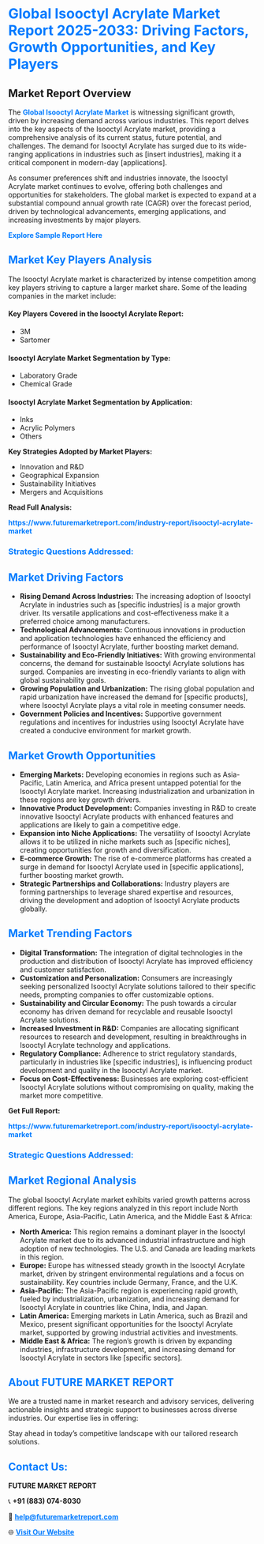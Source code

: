 <h1 style="color: #007BFF;">Global Isooctyl Acrylate Market Report 2025-2033: Driving Factors, Growth Opportunities, and Key Players</h1>

<section id="overview">
<h2>Market Report Overview</h2>
<p>The <a href="https://www.futuremarketreport.com/industry-report/isooctyl-acrylate-market" style="color: #007BFF; text-decoration: none;"><strong>Global Isooctyl Acrylate Market</strong></a> is witnessing significant growth, driven by increasing demand across various industries. This report delves into the key aspects of the Isooctyl Acrylate market, providing a comprehensive analysis of its current status, future potential, and challenges. The demand for Isooctyl Acrylate has surged due to its wide-ranging applications in industries such as [insert industries], making it a critical component in modern-day [applications].</p>
<p>As consumer preferences shift and industries innovate, the Isooctyl Acrylate market continues to evolve, offering both challenges and opportunities for stakeholders. The global market is expected to expand at a substantial compound annual growth rate (CAGR) over the forecast period, driven by technological advancements, emerging applications, and increasing investments by major players.</p>
</section>

<section id="overview">
<p><a href="https://www.futuremarketreport.com/request-sample/reportId=84712" style="color: #007BFF; text-decoration: none;"><strong>Explore Sample Report Here</strong></a></p>
</section>

<section id="key-players">
<h2 style="color: #007BFF;">Market Key Players Analysis</h2>
<p>The Isooctyl Acrylate market is characterized by intense competition among key players striving to capture a larger market share. Some of the leading companies in the market include:</p>
<h4>Key Players Covered in the Isooctyl Acrylate Report:</h4>
<ul><li>3M</li><li>Sartomer</li></ul>
<h4>Isooctyl Acrylate Market Segmentation by Type:</h4>
<ul><li>Laboratory Grade</li><li>Chemical Grade</li></ul>

<h4>Isooctyl Acrylate Market Segmentation by Application:</h4>
<ul><li>Inks</li><li>Acrylic Polymers</li><li>Others</li></ul>
<p><strong>Key Strategies Adopted by Market Players:</strong></p>
<ul>
<li>Innovation and R&D</li>
<li>Geographical Expansion</li>
<li>Sustainability Initiatives</li>
<li>Mergers and Acquisitions</li>
</ul>
</section>

<section>
<p><strong>Read Full Analysis: </strong></p><a href="https://www.futuremarketreport.com/industry-report/isooctyl-acrylate-market" style="color: #007BFF; text-decoration: none;"><strong>https://www.futuremarketreport.com/industry-report/isooctyl-acrylate-market</strong></a>
<h3 style="color: #007BFF;">Strategic Questions Addressed:</h3>
</section>

<section id="driving-factors">
<h2 style="color: #007BFF;">Market Driving Factors</h2>
<ul>
<li><strong>Rising Demand Across Industries:</strong> The increasing adoption of Isooctyl Acrylate in industries such as [specific industries] is a major growth driver. Its versatile applications and cost-effectiveness make it a preferred choice among manufacturers.</li>
<li><strong>Technological Advancements:</strong> Continuous innovations in production and application technologies have enhanced the efficiency and performance of Isooctyl Acrylate, further boosting market demand.</li>
<li><strong>Sustainability and Eco-Friendly Initiatives:</strong> With growing environmental concerns, the demand for sustainable Isooctyl Acrylate solutions has surged. Companies are investing in eco-friendly variants to align with global sustainability goals.</li>
<li><strong>Growing Population and Urbanization:</strong> The rising global population and rapid urbanization have increased the demand for [specific products], where Isooctyl Acrylate plays a vital role in meeting consumer needs.</li>
<li><strong>Government Policies and Incentives:</strong> Supportive government regulations and incentives for industries using Isooctyl Acrylate have created a conducive environment for market growth.</li>
</ul>
</section>

<section id="growth-opportunities">
<h2 style="color: #007BFF;">Market Growth Opportunities</h2>
<ul>
<li><strong>Emerging Markets:</strong> Developing economies in regions such as Asia-Pacific, Latin America, and Africa present untapped potential for the Isooctyl Acrylate market. Increasing industrialization and urbanization in these regions are key growth drivers.</li>
<li><strong>Innovative Product Development:</strong> Companies investing in R&D to create innovative Isooctyl Acrylate products with enhanced features and applications are likely to gain a competitive edge.</li>
<li><strong>Expansion into Niche Applications:</strong> The versatility of Isooctyl Acrylate allows it to be utilized in niche markets such as [specific niches], creating opportunities for growth and diversification.</li>
<li><strong>E-commerce Growth:</strong> The rise of e-commerce platforms has created a surge in demand for Isooctyl Acrylate used in [specific applications], further boosting market growth.</li>
<li><strong>Strategic Partnerships and Collaborations:</strong> Industry players are forming partnerships to leverage shared expertise and resources, driving the development and adoption of Isooctyl Acrylate products globally.</li>
</ul>
</section>

<section id="trending-factors">
<h2 style="color: #007BFF;">Market Trending Factors</h2>
<ul>
<li><strong>Digital Transformation:</strong> The integration of digital technologies in the production and distribution of Isooctyl Acrylate has improved efficiency and customer satisfaction.</li>
<li><strong>Customization and Personalization:</strong> Consumers are increasingly seeking personalized Isooctyl Acrylate solutions tailored to their specific needs, prompting companies to offer customizable options.</li>
<li><strong>Sustainability and Circular Economy:</strong> The push towards a circular economy has driven demand for recyclable and reusable Isooctyl Acrylate solutions.</li>
<li><strong>Increased Investment in R&D:</strong> Companies are allocating significant resources to research and development, resulting in breakthroughs in Isooctyl Acrylate technology and applications.</li>
<li><strong>Regulatory Compliance:</strong> Adherence to strict regulatory standards, particularly in industries like [specific industries], is influencing product development and quality in the Isooctyl Acrylate market.</li>
<li><strong>Focus on Cost-Effectiveness:</strong> Businesses are exploring cost-efficient Isooctyl Acrylate solutions without compromising on quality, making the market more competitive.</li>
</ul>
</section>

<section>
<p><strong>Get Full Report: </strong></p><a href="https://www.futuremarketreport.com/industry-report/isooctyl-acrylate-market" style="color: #007BFF; text-decoration: none;"><strong>https://www.futuremarketreport.com/industry-report/isooctyl-acrylate-market</strong></a>
<h3 style="color: #007BFF;">Strategic Questions Addressed:</h3>
</section>


<section id="regional-analysis">
<h2 style="color: #007BFF;">Market Regional Analysis</h2>
<p>The global Isooctyl Acrylate market exhibits varied growth patterns across different regions. The key regions analyzed in this report include North America, Europe, Asia-Pacific, Latin America, and the Middle East & Africa:</p>
<ul>
<li><strong>North America:</strong> This region remains a dominant player in the Isooctyl Acrylate market due to its advanced industrial infrastructure and high adoption of new technologies. The U.S. and Canada are leading markets in this region.</li>
<li><strong>Europe:</strong> Europe has witnessed steady growth in the Isooctyl Acrylate market, driven by stringent environmental regulations and a focus on sustainability. Key countries include Germany, France, and the U.K.</li>
<li><strong>Asia-Pacific:</strong> The Asia-Pacific region is experiencing rapid growth, fueled by industrialization, urbanization, and increasing demand for Isooctyl Acrylate in countries like China, India, and Japan.</li>
<li><strong>Latin America:</strong> Emerging markets in Latin America, such as Brazil and Mexico, present significant opportunities for the Isooctyl Acrylate market, supported by growing industrial activities and investments.</li>
<li><strong>Middle East & Africa:</strong> The region’s growth is driven by expanding industries, infrastructure development, and increasing demand for Isooctyl Acrylate in sectors like [specific sectors].</li>
</ul>
</section>

<footer>
<h2 style="color: #007BFF;">About FUTURE MARKET REPORT</h2>
<p>We are a trusted name in market research and advisory services, delivering actionable insights and strategic support to businesses across diverse industries. Our expertise lies in offering:</p>

<p>Stay ahead in today’s competitive landscape with our tailored research solutions.</p>

<h2 style="color: #007BFF;">Contact Us:</h2>
<p><strong>FUTURE MARKET REPORT</strong></p>
<p>📞 <strong>+91 (883) 074-8030</strong></p>
<p>📧 <strong><a href="mailto:help@futuremarketreport.com" style="color: #007BFF;">help@futuremarketreport.com</a></strong></p>
<p>🌐 <strong><a href="https://www.futuremarketreport.com/" style="color: #007BFF;">Visit Our Website</a></strong></p>
</footer>